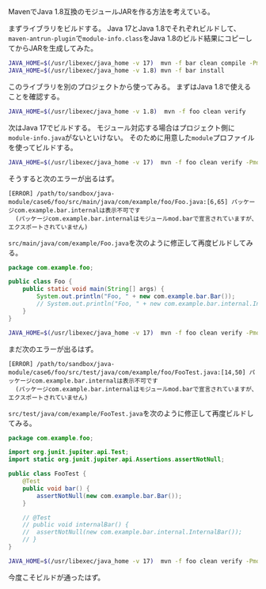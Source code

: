 MavenでJava 1.8互換のモジュールJARを作る方法を考えている。

まずライブラリをビルドする。
Java 17とJava 1.8でそれぞれビルドして、`maven-antrun-plugin`で`module-info.class`をJava 1.8のビルド結果にコピーしてからJARを生成してみた。

```sh
JAVA_HOME=$(/usr/libexec/java_home -v 17)  mvn -f bar clean compile -Pmodule && \
JAVA_HOME=$(/usr/libexec/java_home -v 1.8) mvn -f bar install
```

このライブラリを別のプロジェクトから使ってみる。
まずはJava 1.8で使えることを確認する。

```sh
JAVA_HOME=$(/usr/libexec/java_home -v 1.8)  mvn -f foo clean verify
```

次はJava 17でビルドする。
モジュール対応する場合はプロジェクト側に`module-info.java`がないといけない。
そのために用意した`module`プロファイルを使ってビルドする。

```sh
JAVA_HOME=$(/usr/libexec/java_home -v 17)  mvn -f foo clean verify -Pmodule
```

そうすると次のエラーが出るはず。

```
[ERROR] /path/to/sandbox/java-module/case6/foo/src/main/java/com/example/foo/Foo.java:[6,65] パッケージcom.example.bar.internalは表示不可です
  (パッケージcom.example.bar.internalはモジュールmod.barで宣言されていますが、エクスポートされていません)
```

`src/main/java/com/example/Foo.java`を次のように修正して再度ビルドしてみる。

```java
package com.example.foo;

public class Foo {
	public static void main(String[] args) {
		System.out.println("Foo, " + new com.example.bar.Bar());
		// System.out.println("Foo, " + new com.example.bar.internal.InternalBar());
	}
}
```

```sh
JAVA_HOME=$(/usr/libexec/java_home -v 17)  mvn -f foo clean verify -Pmodule
```

まだ次のエラーが出るはず。

```
[ERROR] /path/to/sandbox/java-module/case6/foo/src/test/java/com/example/foo/FooTest.java:[14,50] パッケージcom.example.bar.internalは表示不可です
  (パッケージcom.example.bar.internalはモジュールmod.barで宣言されていますが、エクスポートされていません)
```

`src/test/java/com/example/FooTest.java`を次のように修正して再度ビルドしてみる。

```java
package com.example.foo;

import org.junit.jupiter.api.Test;
import static org.junit.jupiter.api.Assertions.assertNotNull;

public class FooTest {
	@Test
	public void bar() {
		assertNotNull(new com.example.bar.Bar());
	}

	// @Test
	// public void internalBar() {
	// 	assertNotNull(new com.example.bar.internal.InternalBar());
	// }
}
```

```sh
JAVA_HOME=$(/usr/libexec/java_home -v 17)  mvn -f foo clean verify -Pmodule
```

今度こそビルドが通ったはず。
